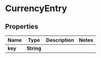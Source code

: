 

# CurrencyEntry


## Properties

| Name | Type | Description | Notes |
|------------ | ------------- | ------------- | -------------|
|**key** | **String** |  |  |



